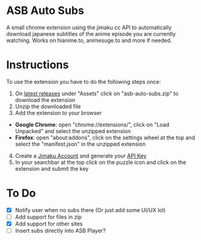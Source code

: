# ASB Auto Subs

A small chrome extension using the jimaku.cc API to automatically download japanese subtitles of the anime episode you are currently watching. Works on hianime.to, animesuge.to and more if needed.

# Instructions

To use the extension you have to do the following steps once:

1. On [latest releases](https://github.com/GodPepe7/asb-auto-subs/releases) under "Assets" click on "asb-auto-subs.zip" to download the extension
2. Unzip the downloaded file
3. Add the extension to your browser
- **Google Chrome**: open "chrome://extensions/", click on "Load Unpacked" and select the unzipped extension
- **Firefox**: open "about:addons", click on the settings wheel at the top and select the "manifest.json" in the unzipped extension
4. Create a [Jimaku Account](https://jimaku.cc/login)  and generate your [API Key](https://jimaku.cc/account)
5. In your searchbar at the top click on the puzzle icon and click on the extension and submit the key

# To Do

- [x] Notify user when no subs there (Or just add some UI/UX lol)
- [ ] Add support for files in zip
- [x] Add support for other sites
- [ ] Insert subs directly into ASB Player?